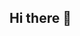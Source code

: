 ## Hi there 👋

<!--
**abhaydee/abhaydee** is a ✨ _special_ ✨ repository because its `README.md` (this file) appears on your GitHub profile.

I’m Abhay Deshpande, A Full Stack Developer based out of Bangalore India. I am Front End Developer Nanodegree Graduate From Udacity (Co-created By Google)

## WORK 

  I  work at Accenture as a Front End Engineer. I am currently working on from scratch E-commerce React Product at Accenture.  I’m involved in the development of     the product using NEXTJS, React, Redux, NODEJS, GraphQL.

## SKILLS:-

	Javascript, React, Redux, NEXTJS, TypeScript, NodeJS, Express, GraphQL, Firebase

## Things that I’m working currently …. 

  * 🔭 I’m currently working on E-commerce Product at Accenture.
  * 🌱 I’m currently learning TypeScript ,NODEJS,
  * 💻 My recent projects: Rest Countries, TodoList, Netflix Clone
  * Ways to reach me :-  Twitter, Instagram, LinkedIn 

## Github Stats
  ![Abhay’s  GitHub stats](https://github-readme-stats.vercel.app/api?username=abhaydee)


## Language Stats
  [![Top Langs](https://github-readme-stats.vercel.app/api/top-langs/?username=abhaydee)](https://github.com/abhaydee/github-readme-stats)
  
## Connect 

<a href="https://twitter.com/Abhs567"><img align="left" width=20px src="https://simpleicons.org/icons/twitter.svg"></a>
<a href="https://in.linkedin.com/in/abhaydee"><img align="left" width=20px src="https://simpleicons.org/icons/linkedin.svg"></a>



 
